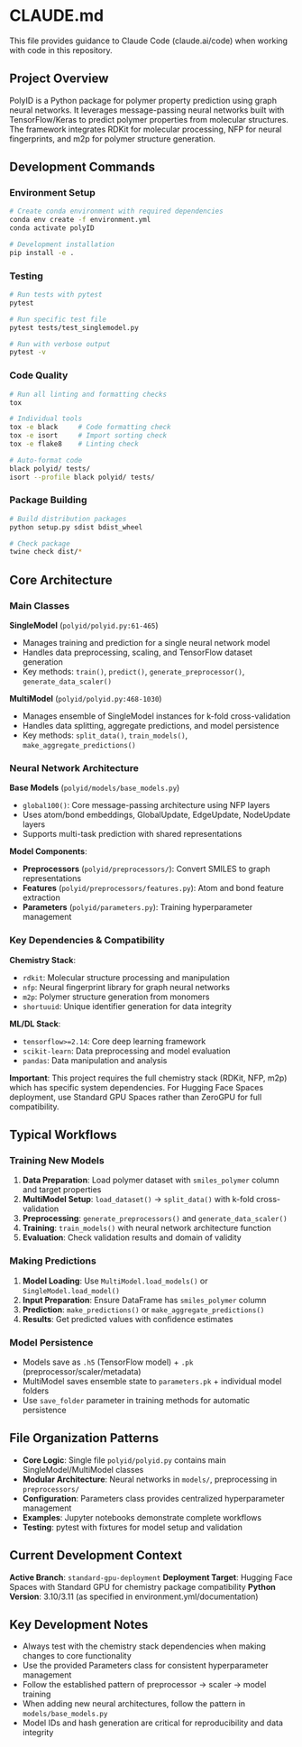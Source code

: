 # CLAUDE.md

This file provides guidance to Claude Code (claude.ai/code) when working with code in this repository.

## Project Overview

PolyID is a Python package for polymer property prediction using graph neural networks. It leverages message-passing neural networks built with TensorFlow/Keras to predict polymer properties from molecular structures. The framework integrates RDKit for molecular processing, NFP for neural fingerprints, and m2p for polymer structure generation.

## Development Commands

### Environment Setup
```bash
# Create conda environment with required dependencies
conda env create -f environment.yml
conda activate polyID

# Development installation
pip install -e .
```

### Testing
```bash
# Run tests with pytest
pytest

# Run specific test file
pytest tests/test_singlemodel.py

# Run with verbose output
pytest -v
```

### Code Quality
```bash
# Run all linting and formatting checks
tox

# Individual tools
tox -e black     # Code formatting check
tox -e isort     # Import sorting check
tox -e flake8    # Linting check

# Auto-format code
black polyid/ tests/
isort --profile black polyid/ tests/
```

### Package Building
```bash
# Build distribution packages
python setup.py sdist bdist_wheel

# Check package
twine check dist/*
```

## Core Architecture

### Main Classes

**SingleModel** (`polyid/polyid.py:61-465`)
- Manages training and prediction for a single neural network model
- Handles data preprocessing, scaling, and TensorFlow dataset generation
- Key methods: `train()`, `predict()`, `generate_preprocessor()`, `generate_data_scaler()`

**MultiModel** (`polyid/polyid.py:468-1030`)
- Manages ensemble of SingleModel instances for k-fold cross-validation
- Handles data splitting, aggregate predictions, and model persistence
- Key methods: `split_data()`, `train_models()`, `make_aggregate_predictions()`

### Neural Network Architecture

**Base Models** (`polyid/models/base_models.py`)
- `global100()`: Core message-passing architecture using NFP layers
- Uses atom/bond embeddings, GlobalUpdate, EdgeUpdate, NodeUpdate layers
- Supports multi-task prediction with shared representations

**Model Components**:
- **Preprocessors** (`polyid/preprocessors/`): Convert SMILES to graph representations
- **Features** (`polyid/preprocessors/features.py`): Atom and bond feature extraction
- **Parameters** (`polyid/parameters.py`): Training hyperparameter management

### Key Dependencies & Compatibility

**Chemistry Stack**:
- `rdkit`: Molecular structure processing and manipulation
- `nfp`: Neural fingerprint library for graph neural networks
- `m2p`: Polymer structure generation from monomers
- `shortuuid`: Unique identifier generation for data integrity

**ML/DL Stack**:
- `tensorflow>=2.14`: Core deep learning framework
- `scikit-learn`: Data preprocessing and model evaluation
- `pandas`: Data manipulation and analysis

**Important**: This project requires the full chemistry stack (RDKit, NFP, m2p) which has specific system dependencies. For Hugging Face Spaces deployment, use Standard GPU Spaces rather than ZeroGPU for full compatibility.

## Typical Workflows

### Training New Models
1. **Data Preparation**: Load polymer dataset with `smiles_polymer` column and target properties
2. **MultiModel Setup**: `load_dataset()` → `split_data()` with k-fold cross-validation
3. **Preprocessing**: `generate_preprocessors()` and `generate_data_scaler()`
4. **Training**: `train_models()` with neural network architecture function
5. **Evaluation**: Check validation results and domain of validity

### Making Predictions
1. **Model Loading**: Use `MultiModel.load_models()` or `SingleModel.load_model()`
2. **Input Preparation**: Ensure DataFrame has `smiles_polymer` column
3. **Prediction**: `make_predictions()` or `make_aggregate_predictions()`
4. **Results**: Get predicted values with confidence estimates

### Model Persistence
- Models save as `.h5` (TensorFlow model) + `.pk` (preprocessor/scaler/metadata)
- MultiModel saves ensemble state to `parameters.pk` + individual model folders
- Use `save_folder` parameter in training methods for automatic persistence

## File Organization Patterns

- **Core Logic**: Single file `polyid/polyid.py` contains main SingleModel/MultiModel classes
- **Modular Architecture**: Neural networks in `models/`, preprocessing in `preprocessors/`
- **Configuration**: Parameters class provides centralized hyperparameter management
- **Examples**: Jupyter notebooks demonstrate complete workflows
- **Testing**: pytest with fixtures for model setup and validation

## Current Development Context

**Active Branch**: `standard-gpu-deployment`
**Deployment Target**: Hugging Face Spaces with Standard GPU for chemistry package compatibility
**Python Version**: 3.10/3.11 (as specified in environment.yml/documentation)

## Key Development Notes

- Always test with the chemistry stack dependencies when making changes to core functionality
- Use the provided Parameters class for consistent hyperparameter management
- Follow the established pattern of preprocessor → scaler → model training
- When adding new neural architectures, follow the pattern in `models/base_models.py`
- Model IDs and hash generation are critical for reproducibility and data integrity